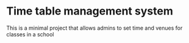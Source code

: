# Time table management system

This is a minimal project that allows admins to set time and venues for classes in
a school
